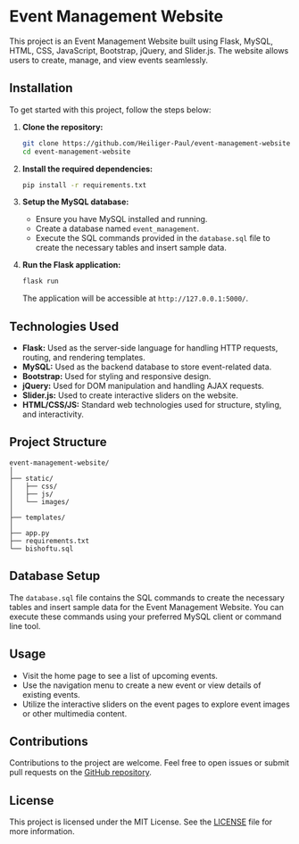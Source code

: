 # Event Management Website

This project is an Event Management Website built using Flask, MySQL, HTML, CSS, JavaScript, Bootstrap, jQuery, and Slider.js. The website allows users to create, manage, and view events seamlessly.

## Installation

To get started with this project, follow the steps below:

1. **Clone the repository:**
   ```sh
   git clone https://github.com/Heiliger-Paul/event-management-website.git
   cd event-management-website
   ```

2. **Install the required dependencies:**
   ```sh
   pip install -r requirements.txt
   ```

3. **Setup the MySQL database:**
   - Ensure you have MySQL installed and running.
   - Create a database named `event_management`.
   - Execute the SQL commands provided in the `database.sql` file to create the necessary tables and insert sample data.

4. **Run the Flask application:**
   ```sh
   flask run
   ```

   The application will be accessible at `http://127.0.0.1:5000/`.

## Technologies Used

- **Flask:** Used as the server-side language for handling HTTP requests, routing, and rendering templates.
- **MySQL:** Used as the backend database to store event-related data.
- **Bootstrap:** Used for styling and responsive design.
- **jQuery:** Used for DOM manipulation and handling AJAX requests.
- **Slider.js:** Used to create interactive sliders on the website.
- **HTML/CSS/JS:** Standard web technologies used for structure, styling, and interactivity.

## Project Structure

```
event-management-website/
│
├── static/
│   ├── css/
│   ├── js/
│   └── images/
│
├── templates/
│
├── app.py
├── requirements.txt
└── bishoftu.sql
```

## Database Setup

The `database.sql` file contains the SQL commands to create the necessary tables and insert sample data for the Event Management Website. You can execute these commands using your preferred MySQL client or command line tool.

## Usage

- Visit the home page to see a list of upcoming events.
- Use the navigation menu to create a new event or view details of existing events.
- Utilize the interactive sliders on the event pages to explore event images or other multimedia content.

## Contributions

Contributions to the project are welcome. Feel free to open issues or submit pull requests on the [GitHub repository](https://github.com/Heiliger-Paul/event-management-website).

## License

This project is licensed under the MIT License. See the [LICENSE](LICENSE) file for more information.
